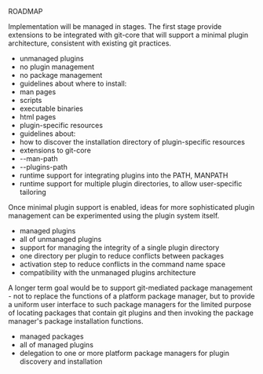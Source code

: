 ROADMAP

Implementation will be managed in stages. The first stage provide extensions to be integrated 
with git-core that will support a minimal plugin architecture, consistent with existing
git practices.

* unmanaged plugins
 * no plugin management
 * no package management
 * guidelines about where to install:
  * man pages
  * scripts
  * executable binaries
  * html pages
  * plugin-specific resources
 * guidelines about:
  * how to discover the installation directory of plugin-specific resources
 * extensions to git-core
  * --man-path
  * --plugins-path
  * runtime support for integrating plugins into the PATH, MANPATH
  * runtime support for multiple plugin directories, to allow user-specific tailoring

Once minimal plugin support is enabled, ideas for more sophisticated plugin
management can be experimented using the plugin system itself.

* managed plugins
 * all of unmanaged plugins
 * support for managing the integrity of a single plugin directory
 * one directory per plugin to reduce conflicts between packages
 * activation step to reduce conflicts in the command name space
 * compatibility with the unmanaged plugins architecture
 
A longer term goal would be to support git-mediated package management - not to
replace the functions of a platform package manager, but to provide a uniform
user interface to such package managers for the limited purpose of locating
packages that contain git plugins and then invoking the package manager's
package installation functions.

* managed packages
 * all of managed plugins
 * delegation to one or more platform package managers for plugin discovery and installation


